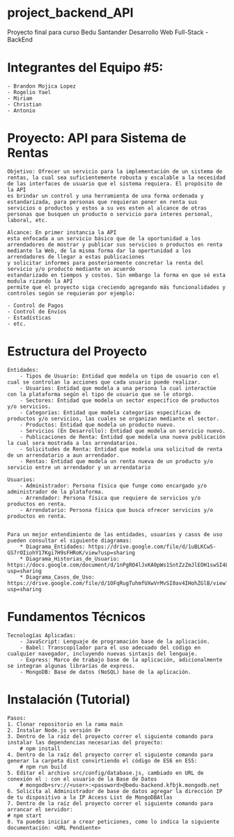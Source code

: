 # project_backend_API

Proyecto final para curso Bedu Santander Desarrollo Web Full-Stack - BackEnd

# Integrantes del Equipo #5:

    - Brandon Mojica Lopez
    - Rogelio Yael
    - Miriam
    - Christian
    - Antonio

# Proyecto: API para Sistema de Rentas

    Objetivo: Ofrecer un servicio para la implementación de un sistema de rentas, la cual sea suficientemente robusta y escalable a la necesidad de las interfaces de usuario que el sistema requiera. El propósito de la API
    es brindar un control y una herramienta de una forma ordenada y estandarizada, para personas que requieran poner en renta sus servicios o productos y estos a su ves esten al alcance de otras personas que busquen un producto o servicio para interes personal, laboral, etc.

    Alcance: En primer instancia la API
    esta enfocada a un servicio básico que de la oportunidad a los arrendadores de mostrar y publicar sus servicios o productos en renta mediante la Web, de la misma forma dar la oportunidad a los arrendadores de llegar a estas publicaciones
    y solicitar informes para posteriormente concretar la renta del servicio y/o producto mediante un acuerdo
    estandarizado en tiempos y costos. Sin embargo la forma en que sé esta modula rizando la API
    permite que el proyecto siga creciendo agregando más funcionalidades y controles según se requieran por ejemplo:

    - Control de Pagos
    - Control de Envíos
    - Estadísticas
    - etc.

# Estructura del Proyecto

    Entidades:
        - Tipos de Usuario: Entidad que modela un tipo de usuario con el cual se controlan la acciones que cada usuario puede realizar.
        - Usuarios: Entidad que modela a una persona la cual interactúe con la plataforma según el tipo de usuario que se le otorgó.
        - Sectores: Entidad que modela un sector especifico de productos y/o servicios.
        - Categorías: Entidad que modela categorías especificas de productos y/o servicios, las cuales se organizan mediante el sector.
        - Productos: Entidad que modela un producto nuevo.
        - Servicios (En Desarrollo): Entidad que modela un servicio nuevo.
        - Publicaciones de Renta: Entidad que modela una nueva publicación la cual sera mostrada a los arrendatarios.
        - Solicitudes de Renta: Entidad que modela una solicitud de renta de un arrendatario a aun arrendador.
        - Rentas: Entidad que modela un renta nueva de un producto y/o servicio entre un arrendador y un arrendatario

    Usuarios:
        - Administrador: Persona física que funge como encargado y/o administrador de la plataforma.
        - Arrendador: Persona física que requiere de servicios y/o productos en renta.
        - Arrendatario: Persona física que busca ofrecer servicios y/o productos en renta.


    Para un mejor entendimiento de las entidades, usuarios y casos de uso pueden consultar el siguiente diagramas:
        * Diagrama_Entidades: https://drive.google.com/file/d/1uBLKCwS-GS7rOIiohY17Kgi7H9sFHRoK/view?usp=sharing
        * Diagrama_Historias_de_Usuario: https://docs.google.com/document/d/1nPgRO4lJxKA0pWs1SntZzZmJlEOH1swSI4LR8IQuQTk/edit?usp=sharing
        * Diagrama_Casos_de_Uso: https://drive.google.com/file/d/1OFqRugTuhmfUXwVrMvSI0av4IHohZGlB/view?usp=sharing

# Fundamentos Técnicos

    Tecnologías Aplicadas:
        - JavaScript: Lenguaje de programación base de la aplicación.
        - Babel: Transcopilador para el uso adecuado del código en cualquier navegador, incluyendo nuevas sintaxis del lenguaje.
        - Express: Marco de trabajo base de la aplicación, adicionalmente se integran algunas librarías de express.
        - MongoDB: Base de datos (NoSQL) base de la aplicación.

# Instalación (Tutorial)

    Pasos:
    1. Clonar repositorio en la rama main
    2. Instalar Node.js versión 8+
    3. Dentro de la raíz del proyecto correr el siguiente comando para instalar las dependencias necesarias del proyecto:
        # npm install
    4. Dentro de la raíz del proyecto correr el siguiente comando para generar la carpeta dist convirtiendo el código de ES6 en ES5:
        # npm run build
    5. Editar el archivo src/config/database.js, cambiado en URL de conexión el : con el usuario de la Base de Datos
        # mongodb+srv://<user>:<password>@bedu-backend.kfbjk.mongodb.net
    6. Solicita al Administrador de base de datos agregar la dirección IP de tu dispositivo a la IP Access List de MongoDBAtlas
    7. Dentro de la raíz del proyecto correr el siguiente comando para arrancar el servidor:
    # npm start
    8. Ya puedes iniciar a crear peticiones, como lo indica la siguiente documentación: <URL Pendiente>
